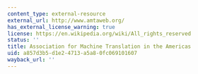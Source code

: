 ```yaml
---
content_type: external-resource
external_url: http://www.amtaweb.org/
has_external_license_warning: true
license: https://en.wikipedia.org/wiki/All_rights_reserved
status: ''
title: Association for Machine Translation in the Americas
uid: a857d3b5-d1e2-4713-a5a8-0fc069101607
wayback_url: ''
---
```

